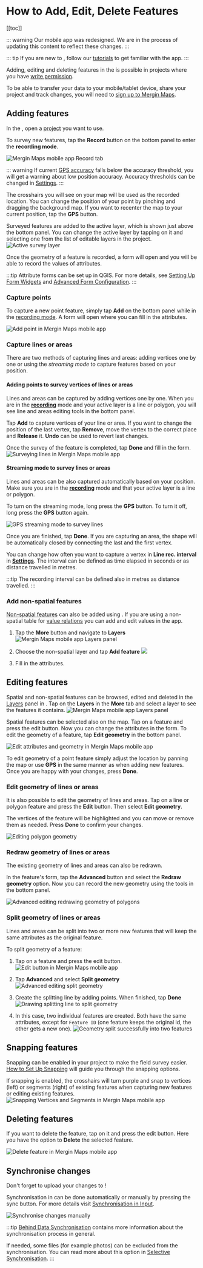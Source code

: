 # How to Add, Edit, Delete Features

[[toc]]

::: warning
Our mobile app was redesigned. We are in the process of updating this content to reflect these changes.
:::

::: tip
If you are new to <MobileAppName />, follow our [tutorials](../../tutorials/capturing-first-data/) to get familiar with the app.
:::

Adding, editing and deleting features in the <MobileAppName /> is possible in <MainPlatformNameLink /> projects where you have [write permission](../../manage/permissions/).

To be able to transfer your data to your mobile/tablet device, share your project and track changes, you will need to [sign up to Mergin Maps](../../setup/sign-up-to-mergin-maps/).

## Adding features
In the <MobileAppNameShort />, open a [project](../mobile-app-ui/#projects) you want to use.

To survey new features, tap the **Record** button on the bottom panel to enter the **recording mode**.

![Mergin Maps mobile app Record tab](./input-record.jpg "Mergin Maps mobile app Record tab") 

::: warning
If current [GPS accuracy](../gps_accuracy/) falls below the accuracy threshold, you will get a warning about low position accuracy. Accuracy thresholds can be changed in [Settings](../mobile-app-ui/#gps-settings).
:::

The crosshairs you will see on your map will be used as the recorded location. You can change the position of your point by pinching and dragging the background map. If you want to recenter the map to your current position, tap the **GPS** button.

Surveyed features are added to the active layer, which is shown just above the bottom panel. You can change the active layer by tapping on it and selecting one from the list of editable layers in the project.
![Active survey layer](./input-active-layer.jpg "Active survey layer")

Once the geometry of a feature is recorded, a form will open and you will be able to record the values of attributes. 

:::tip
Attribute forms can be set up in QGIS. For more details, see [Setting Up Form Widgets](../../layer/form-widgets/) and [Advanced Form Configuration](../../layer/form-configuration/).
:::

### Capture points
To capture a new point feature, simply tap **Add** on the bottom panel while in the [recording mode](#adding-features). A form will open where you can fill in the attributes.

![Add point in Mergin Maps mobile app](./input-add-point.jpg "Add point in Mergin Maps mobile app")

### Capture lines or areas
There are two methods of capturing lines and areas: adding vertices one by one or using the *streaming mode* to capture features based on your position.

#### Adding points to survey vertices of lines or areas
Lines and areas can be captured by adding vertices one by one. When you are in the [**recording**](#adding-features) mode and your active layer is a line or polygon, you will see line and areas editing tools in the bottom panel.

Tap **Add** to capture vertices of your line or area. If you want to change the position of the last vertex, tap **Remove**, move the vertex to the correct place and  **Release** it. **Undo** can be used to revert last changes.

Once the survey of the feature is completed, tap **Done** and fill in the form.
![Surveying lines in Mergin Maps mobile app](./input-capture-line.jpg "Surveying lines in Mergin Maps mobile app")

#### Streaming mode to survey lines or areas
Lines and areas can be also captured automatically based on your position. Make sure you are in the [**recording**](#adding-features) mode and that your active layer is a line or polygon.

To turn on the streaming mode, long press the **GPS** button. To turn it off, long press the **GPS** button again.

![GPS streaming mode to survey lines](./input-streaming-line.jpg "GPS streaming mode to survey lines")

Once you are finished, tap **Done**. If you are capturing an area, the shape will be automatically closed by connecting the last and the first vertex.

You can change how often you want to capture a vertex in **Line rec. interval** in [**Settings**](../mobile-app-ui/#streaming-mode-and-recording-settings). The interval can be defined as time elapsed in seconds or as distance travelled in metres.

:::tip
The recording interval can be defined also in metres as distance travelled.
:::

### Add non-spatial features
[Non-spatial features](../../layer/non-spatial-data/) can also be added using <MobileAppName />. If you are using a non-spatial table for [value relations](../../layer/form-widgets/#value-relation) you can add and edit values in the app.

1. Tap the **More** button and navigate to **Layers**
   ![Mergin Maps mobile app Layers panel](./input-layers.jpg "Mergin Maps mobile app Layers panel")

2. Choose the non-spatial layer and tap **Add feature**
   ![](./input-add-non-spatial-feature.jpg)
   
3. Fill in the attributes.

## Editing features
Spatial and non-spatial features can be browsed, edited and deleted in the [Layers](../layers/) panel in <MobileAppName />. Tap on the **Layers** in the **More** tab and select a layer to see the features it contains. 
![Mergin Maps mobile app Layers panel](./input-layers.jpg "Mergin Maps mobile app Layers panel")

Spatial features can be selected also on the map. Tap on a feature and press the edit button. Now you can change the attributes in the form. To edit the geometry of a feature, tap **Edit geometry** in the bottom panel.

![Edit attributes and geometry in Mergin Maps mobile app](./input-edit.jpg "Edit attributes and geometry")

To edit geometry of a point feature simply adjust the location by panning the map or use **GPS** in the same manner as when adding new features. Once you are happy with your changes, press **Done**.

### Edit geometry of lines or areas

It is also possible to edit the geometry of lines and areas. Tap on a line or polygon feature and press the **Edit** button. Then select **Edit geometry**.

The vertices of the feature will be highlighted and you can move or remove them as needed. Press **Done** to confirm your changes.

![Editing polygon geometry](./input-edit-polygon.jpg "Editing polygon geometry")

### Redraw geometry of lines or areas
The existing geometry of lines and areas can also be redrawn.

In the feature's form, tap the **Advanced** button and select the **Redraw geometry** option. Now you can record the new geometry using the tools in the bottom panel.

![Advanced editing redrawing geometry of polygons](./input-redraw-geometry.jpg "Advanced editing redrawing geometry of polygons")

### Split geometry of lines or areas
Lines and areas can be split into two or more new features that will keep the same attributes as the original feature.

To split geometry of a feature:
1. Tap on a feature and press the edit button.
![Edit button in Mergin Maps mobile app](./input-edit-feature.jpg "Edit button in Mergin Maps mobile app")

2. Tap **Advanced** and select **Split geometry**
![Advanced editing split geometry](./input-split-geometry.jpg "Advanced editing split geometry")

3. Create the splitting line by adding points. When finished, tap **Done**
![Drawing splitting line to split geometry](./input-split-geom-point.jpg "Drawing splitting line to split geometry")

4. In this case, two individual features are created. Both have the same attributes, except for `Feature ID` (one feature keeps the original id, the other gets a new one).
![Geometry split successfully into two features](./input-split-geom-done.jpg "Geometry split successfully into two features")

## Snapping features

Snapping can be enabled in your <MainPlatformName /> project to make the field survey easier. [How to Set Up Snapping](../../gis/snapping/) will guide you through the snapping options.

If snapping is enabled, the crosshairs will turn purple and snap to vertices (left) or segments (right) of existing features when capturing new features or editing existing features.
![Snapping Vertices and Segments in Mergin Maps mobile app](../../gis/snapping/input_basic_snapping.jpg "Snapping Vertices and Segments in Mergin Maps mobile app")

## Deleting features
If you want to delete the feature, tap on it and press the edit button. Here you have the option to **Delete** the selected feature.

![Delete feature in Mergin Maps mobile app](./input-delete.jpg "Delete feature in Mergin Maps mobile app")

## Synchronise changes
Don't forget to upload your changes to <MainPlatformNameLink />!

Synchronisation in <MobileAppName /> can be done automatically or manually by pressing the sync button. For more details visit [Synchronisation in Input](../autosync/).

![Synchronise changes manually](./input-autosync.jpg "Synchronise changes manually")

:::tip
[Behind Data Synchronisation](../../manage/synchronisation/) contains more information about the synchronisation process in general.

If needed, some files (for example photos) can be excluded from the synchronisation. You can read more about this option in [Selective Synchronisation](../../manage/selective_sync/).
:::
